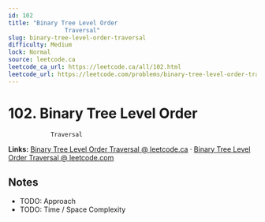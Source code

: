 ```yaml
--- 
id: 102
title: "Binary Tree Level Order
                Traversal"
slug: binary-tree-level-order-traversal
difficulty: Medium
lock: Normal
source: leetcode.ca
leetcode_ca_url: https://leetcode.ca/all/102.html
leetcode_url: https://leetcode.com/problems/binary-tree-level-order-traversal/
---
```


# 102. Binary Tree Level Order
                Traversal

**Links:** [Binary Tree Level Order
                Traversal @ leetcode.ca](https://leetcode.ca/all/102.html) · [Binary Tree Level Order
                Traversal @ leetcode.com](https://leetcode.com/problems/binary-tree-level-order-traversal/)

## Notes
- TODO: Approach
- TODO: Time / Space Complexity

